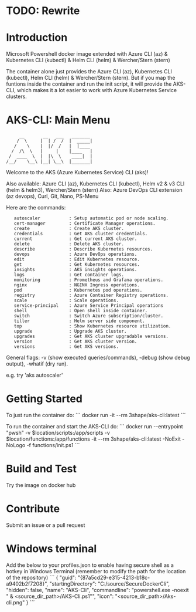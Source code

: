 # TODO: Rewrite

# Introduction 
Microsoft Powershell docker image extended with Azure CLI (az) &amp; Kubernetes CLI (kubectl) &amp; Helm CLI (helm) &amp; Wercher/Stern (stern)

The container alone just provides the Azure CLI (az), Kubernetes CLI (kubectl), Helm CLI (helm) & Wercher/Stern (stern).
But if you map the funtions inside the container and run the init script, it will provide the AKS-CLI, which makes it a lot easier to work with Azure Kubernetes Service clusters.

# AKS-CLI: Main Menu

         __       __   ___   _______
        /  \     |  | /  /  |  _____|
       /    \    |  |/  /   |  |____
      /  /\  \   |     |    |____   |
     /  ____  \  |  |\  \    ____|  |
    /__/    \__\ |__| \__\  |_______|

   Welcome to the AKS (Azure Kubernetes Service) CLI (aks)!

   Also available: Azure CLI (az), Kubernetes CLI (kubectl), Helm v2 & v3 CLI (helm & helm3), Wercher/Stern (stern)
   Also: Azure DevOps CLI extension (az devops), Curl, Git, Nano, PS-Menu

   Here are the commands:

       autoscaler           : Setup automatic pod or node scaling.
       cert-manager         : Certificate Manager operations.
       create               : Create AKS cluster.
       credentials          : Get AKS cluster credentials.
       current              : Get current AKS cluster.
       delete               : Delete AKS cluster.
       describe             : Describe Kubernetes resources.
       devops               : Azure DevOps operations.
       edit                 : Edit Kubernetes resource.
       get                  : Get Kubernetes resources.
       insights             : AKS insights operations.
       logs                 : Get container logs.
       monitoring           : Prometheus and Grafana operations.
       nginx                : NGINX Ingress operations.
       pod                  : Kubernetes pod operations.
       registry             : Azure Container Registry operations.
       scale                : Scale operations.
       service-principal    : Azure Service Principal operations
       shell                : Open shell inside container.
       switch               : Switch Azure subscription/cluster.
       tiller               : Helm server side component.
       top                  : Show Kubernetes resource utilization.
       upgrade              : Upgrade AKS cluster.
       upgrades             : Get AKS cluster upgradable versions.
       version              : Get AKS cluster version.
       versions             : Get AKS versions.

   General flags: -v (show executed queries/commands), -debug (show debug output), -whatif (dry run).

   e.g. try 'aks autoscaler'

# Getting Started
To just run the container do:
´´´
docker run -it --rm 3shape/aks-cli:latest
´´´

To run the container and start the AKS-CLI do:
´´´
docker run --entrypoint "pwsh" -v $location/scripts:/app/scripts -v $location/functions:/app/functions -it --rm 3shape/aks-cli:latest -NoExit -NoLogo -f functions/init.ps1
´´´

# Build and Test
Try the image on docker hub

# Contribute
Submit an issue or a pull request

<!-- If you want to learn more about creating good readme files then refer the following [guidelines](https://docs.microsoft.com/en-us/azure/devops/repos/git/create-a-readme?view=azure-devops). You can also seek inspiration from the below readme files:
- [ASP.NET Core](https://github.com/aspnet/Home)
- [Visual Studio Code](https://github.com/Microsoft/vscode)
- [Chakra Core](https://github.com/Microsoft/ChakraCore) -->

# Windows terminal
Add the below to your profiles.json to enable having secure shell as a hotkey in Windows Terminal (remember to modify the path for the location of the repository)
´´´
{
    "guid": "{87a5cd29-e315-4213-b18c-a9402b2f7208}",
    "startingDirectory": "C:/source/SecureDockerCli",
    "hidden": false,
    "name": "AKS-Cli",
    "commandline": "powershell.exe -noexit  \" & <source_dir_path>/AKS-Cli.ps1\"",
    "icon": "<source_dir_path>/Aks-cli.png"
}
´´´